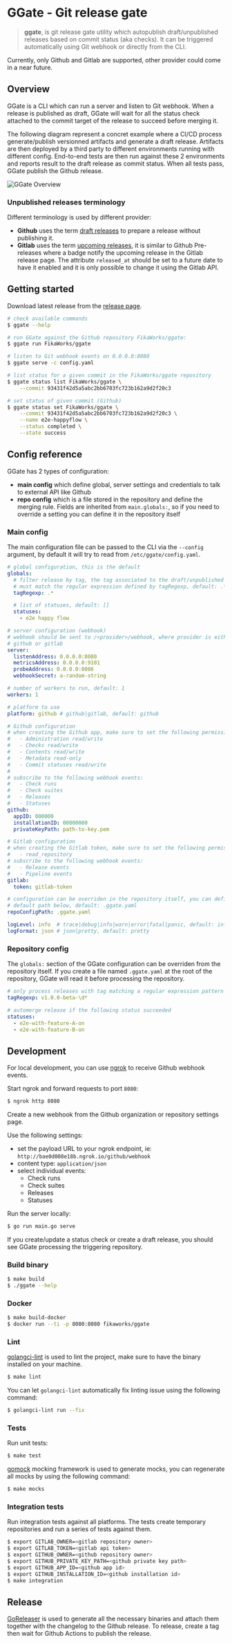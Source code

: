 GGate - Git release gate
========================

> **ggate**, is git release gate utility which autopublish draft/unpublished
releases based on commit status (aka checks). It can be triggered automatically
using Git webhook or directly from the CLI.

Currently, only Github and Gitlab are supported, other provider could come in a
near future.

## Overview

GGate is a CLI which can run a server and listen to Git webhook. When a release
is published as draft, GGate will wait for all the status check attached to the
commit target of the release to succeed before merging it.

The following diagram represent a concret example where a CI/CD process
generate/publish versionned artifacts and generate a draft release. Artifacts
are then deployed by a third party to different environments running with
different config. End-to-end tests are then run against these 2 environments
and reports result to the draft release as commit status. When all tests pass,
GGate publish the Github release.

![GGate Overview](ggate-overview.png)

### Unpublished releases terminology

Different terminology is used by different provider:

- **Github** uses the term [draft releases][0] to prepare a release without
publishing it.
- **Gitlab** uses the term [upcoming releases][1], it is similar to Github
Pre-releases where a badge notify the upcoming release in the Gitlab release
page.  The attribute `released_at` should be set to a future date to have it
enabled and it is only possible to change it using the Gitlab API.

[0]: https://docs.github.com/en/github/administering-a-repository/managing-releases-in-a-repository#about-release-management
[1]: https://docs.gitlab.com/ee/api/releases/#upcoming-releases

## Getting started

Download latest release from the [release page][2].

[2]: https://github.com/fikaworks/ggate/releases

```bash
# check available commands
$ ggate --help

# run GGate against the Github repository FikaWorks/ggate:
$ ggate run FikaWorks/ggate

# listen to Git webhook events on 0.0.0.0:8080
$ ggate serve -c config.yaml

# list status for a given commit in the FikaWorks/ggate repository
$ ggate status list FikaWorks/ggate \
    --commit 93431f42d5a5abc2bb6703fc723b162a9d2f20c3

# set status of given commit (Github)
$ ggate status set FikaWorks/ggate \
    --commit 93431f42d5a5abc2bb6703fc723b162a9d2f20c3 \
    --name e2e-happyflow \
    --status completed \
    --state success
```

## Config reference

GGate has 2 types of configuration:
- **main config** which define global, server settings and credentials to talk
to external API like Github
- **repo config** which is a file stored in the repository and define the
merging rule. Fields are inherited from `main.globals:`, so if you need to
override a setting you can define it in the repository itself

### Main config

The main configuration file can be passed to the CLI via the `--config`
argument, by default it will try to read from `/etc/ggate/config.yaml`.

```yaml
# global configuration, this is the default
globals:
  # filter release by tag, the tag associated to the draft/unpublished releases
  # must match the regular expression defined by tagRegexp, default: .*
  tagRegexp: .*

  # list of statuses, default: []
  statuses:
    - e2e happy flow

# server configuration (webhook)
# webhook should be sent to /<provider>/webhook, where provider is either
# github or gitlab
server:
  listenAddress: 0.0.0.0:8080
  metricsAddress: 0.0.0.0:9101
  probeAddress: 0.0.0.0:8086
  webhookSecret: a-random-string

# number of workers to run, default: 1
workers: 1

# platform to use
platform: github # github|gitlab, default: github

# Github configuration
# when creating the Github app, make sure to set the following permissions:
#   - Administration read/write
#   - Checks read/write
#   - Contents read/write
#   - Metadata read-only
#   - Commit statuses read/write
#
# subscribe to the following webhook events:
#   - Check runs
#   - Check suites
#   - Releases
#   - Statuses
github:
  appID: 000000
  installationID: 00000000
  privateKeyPath: path-to-key.pem

# Gitlab configuration
# when creating the Gitlab token, make sure to set the following permissions:
#   - read_repository
# subscribe to the following webhook events:
#   - Release events
#   - Pipeline events
gitlab:
  token: gitlab-token

# configuration can be overriden in the repository itself, you can define the
# default path below, default: .ggate.yaml
repoConfigPath: .ggate.yaml

logLevel: info  # trace|debug|info|warn|error|fatal|panic, default: info
logFormat: json # json|pretty, default: pretty
```

### Repository config

The `globals:` section of the GGate configuration can be overriden from the
repository itself. If you create a file named `.ggate.yaml` at the root of the
repository, GGate will read it before processing the repository.

```yaml
# only process releases with tag matching a regular expression pattern
tagRegexp: v1.0.0-beta-\d*

# automerge release if the following status succeeded
statuses:
  - e2e-with-feature-A-on
  - e2e-with-feature-B-on
```

## Development

For local development, you can use [ngrok](https://ngrok.com/) to receive
Github webhook events.

Start ngrok and forward requests to port `8080`:

```bash
$ ngrok http 8080
```

Create a new webhook from the Github organization or repository settings page.

Use the following settings:
- set the payload URL to your ngrok endpoint, ie:
  `http://bae0d008e18b.ngrok.io/github/webhook`
- content type: `application/json`
- select individual events:
  - Check runs
  - Check suites
  - Releases
  - Statuses

Run the server locally:
```bash
$ go run main.go serve
```

If you create/update a status check or create a draft release, you should see
GGate processing the triggering repository.

### Build binary

```bash
$ make build
$ ./ggate --help
```

### Docker

```bash
$ make build-docker
$ docker run --ti -p 8080:8080 fikaworks/ggate
```

### Lint

[golangci-lint](https://golangci-lint.run) is used to lint the project, make
sure to have the binary installed on your machine.

```bash
$ make lint
```

You can let `golangci-lint` automatically fix linting issue using the following
command:

```bash
$ golangci-lint run --fix
```

### Tests

Run unit tests:

```bash
$ make test
```

[gomock](https://github.com/golang/mock) mocking framework is used to generate
mocks, you can regenerate all mocks by using the following command:

```bash
$ make mocks
```

### Integration tests

Run integration tests against all platforms. The tests create temporary
repositories and run a series of tests against them.

```bash
$ export GITLAB_OWNER=<gitlab repository owner>
$ export GITLAB_TOKEN=<gitlab api token>
$ export GITHUB_OWNER=<github repository owner>
$ export GITHUB_PRIVATE_KEY_PATH=<github private key path>
$ export GITHUB_APP_ID=<github app id>
$ export GITHUB_INSTALLATION_ID=<github installation id>
$ make integration
```

## Release

[GoReleaser](https://goreleaser.com/) is used to generate all the necessary
binaries and attach them together with the changelog to the Github release. To
release, create a tag then wait for Github Actions to publish the release.
